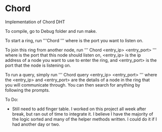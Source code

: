 # Chord
Implementation of Chord DHT

To compile, go to Debug folder and run make.

To start a ring, run '''Chord <port>''' where <port> is the port you want to listen on.

To join this ring from another node, run ''' Chord <port> <entry_ip> <entry_port> ''' where <port> is the port that this node should listen on, <entry_ip> is the ip address of a node you want to use to enter the ring, and <entry_port> is the port that the node is listening on.

To run a query, simply run ''' Chord query <entry_ip> <entry_port> ''' where the <entry_ip> and <entry_port> are the details of a node in the ring that you will communicate through.
You can then search for anything by following the prompts.


To Do:
- Still need to add finger table. I worked on this project all week after break, but ran out of time to integrate it. I believe I have the majority of the logic sorted and many of the helper methods written. I could do it if I had another day or two.
 
